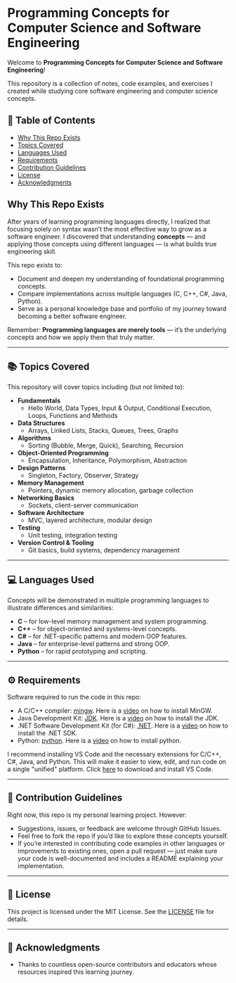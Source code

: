 # Programming Concepts for Computer Science and Software Engineering

Welcome to **Programming Concepts for Computer Science and Software Engineering**!

This repository is a collection of notes, code examples, and exercises I created while studying core software engineering and computer science concepts.

## 📑 Table of Contents
- [Why This Repo Exists](#why-this-repo-exists)
- [Topics Covered](#-topics-covered)
- [Languages Used](#-languages-used)
- [Requirements](#️-requirements)
- [Contribution Guidelines](#-contribution-guidelines)
- [License](#-license)
- [Acknowledgments](#-acknowledgments)

## Why This Repo Exists

After years of learning programming languages directly, I realized that focusing solely on syntax wasn’t the most effective way to grow as a software engineer. I discovered that understanding **concepts** — and applying those concepts using different languages — is what builds true engineering skill.

This repo exists to:
- Document and deepen my understanding of foundational programming concepts.
- Compare implementations across multiple languages (C, C++, C#, Java, Python).
- Serve as a personal knowledge base and portfolio of my journey toward becoming a better software engineer.

Remember: **Programming languages are merely tools** — it’s the underlying concepts and how we apply them that truly matter.

---

## 📚 Topics Covered

This repository will cover topics including (but not limited to):

- **Fundamentals**
  - Hello World, Data Types, Input & Output, Conditional Execution, Loops, Functions and Methods
- **Data Structures**
  - Arrays, Linked Lists, Stacks, Queues, Trees, Graphs
- **Algorithms**
  - Sorting (Bubble, Merge, Quick), Searching, Recursion
- **Object-Oriented Programming**
  - Encapsulation, Inheritance, Polymorphism, Abstraction
- **Design Patterns**
  - Singleton, Factory, Observer, Strategy
- **Memory Management**
  - Pointers, dynamic memory allocation, garbage collection
- **Networking Basics**
  - Sockets, client-server communication
- **Software Architecture**
  - MVC, layered architecture, modular design
- **Testing**
  - Unit testing, integration testing
- **Version Control & Tooling**
  - Git basics, build systems, dependency management

---

## 💻 Languages Used

Concepts will be demonstrated in multiple programming languages to illustrate differences and similarities:

- **C** – for low-level memory management and system programming.
- **C++** – for object-oriented and systems-level concepts.
- **C#** – for .NET-specific patterns and modern OOP features.
- **Java** – for enterprise-level patterns and strong OOP.
- **Python** – for rapid prototyping and scripting.

---

## ⚙️ Requirements

Software required to run the code in this repo:

- A C/C++ compiler: [mingw](https://sourceforge.net/projects/mingw/). Here is a [video](https://youtu.be/-KayVZq1a58?si=jrnrxd5KkpQH5LK5) on how to install MinGW.
- Java Development Kit: [JDK](https://www.oracle.com/java/technologies/downloads/#jdk24-windows). Here is a [video](https://youtu.be/fuXTyRRge3s?si=E5j7YxRx9p8DZXxV) on how to install the JDK.
- .NET Software Development Kit (for C#): [.NET](https://dotnet.microsoft.com/en-us/download). Here is a [video](https://youtu.be/onxL5AohWXQ) on how to install the .NET SDK.
- Python: [python](https://www.python.org/downloads). Here is a [video](https://youtu.be/NES0LRUFMBE?si=UbPPznJs536YZHjn) on how to install python.

I recommend installing VS Code and the necessary extensions for C/C++, C#, Java, and Python. This will make it easier to view, edit, and run code on a single "unified" platform. Click [here](https://code.visualstudio.com/download) to download and install VS Code.

---

## 🚀 Contribution Guidelines

Right now, this repo is my personal learning project. However:
- Suggestions, issues, or feedback are welcome through GitHub Issues.
- Feel free to fork the repo if you’d like to explore these concepts yourself.
- If you’re interested in contributing code examples in other languages or improvements to existing ones, open a pull request — just make sure your code is well-documented and includes a README explaining your implementation.

---

## 📜 License

This project is licensed under the MIT License. See the [LICENSE](LICENSE) file for details.

---

## 🙏 Acknowledgments

- Thanks to countless open-source contributors and educators whose resources inspired this learning journey.
